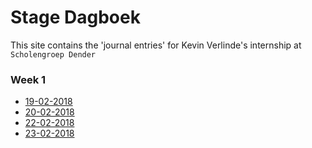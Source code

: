 # Stage Dagboek

This site contains the 'journal entries' for Kevin Verlinde's internship at `Scholengroep Dender`

### Week 1

- [19-02-2018](entries/19-02.md)
- [20-02-2018](entries/20-02.md)
- [22-02-2018](entries/22-02.md)
- [23-02-2018](entries/23-02.md)

